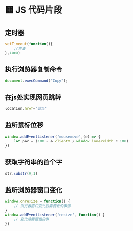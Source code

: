 # 🟨 JS 代码片段

## 定时器
```javascript
setTimeout(function(){
    //方法
},1000)
```
## 执行浏览器复制命令
```javascript
document.execCommand("Copy");
```
## 在js处实现网页跳转
```javascript
location.href="网址"
```
## 监听鼠标位移
```javascript
window.addEventListener('mousemove',(e) => {
    let per = (100 - e.clientX / window.innerWidth * 100)
})
```
## 获取字符串的首个字
```typescript
str.substr(0,1)
```
## 监听浏览器窗口变化
```javascript
window.onresize = function() {
    // 浏览器窗口变化后需要做的事情
}
window.addEventListener('resize', function() {
    // 变化后需要做的事
})
```
